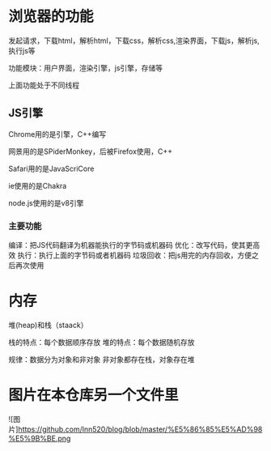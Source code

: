 

# 浏览器的功能

  发起请求，下载html，解析html，下载css，解析css,渲染界面，下载js，解析js,执行js等
  
  功能模块：用户界面，渲染引擎，js引擎，存储等
  
  上面功能处于不同线程
  
## JS引擎

  Chrome用的是引擎，C++编写
  
  网景用的是SPiderMonkey，后被Firefox使用，C++ 
  
  Safari用的是JavaScriCore
  
  ie使用的是Chakra
  
  node.js使用的是v8引擎
  
### 主要功能
  
  编译：把JS代码翻译为机器能执行的字节码或机器码
  优化：改写代码，使其更高效
  执行：执行上面的字节码或者机器码
  垃圾回收：把js用完的内存回收，方便之后再次使用
  
  
# 内存
  堆(heap)和栈（staack）
  
  栈的特点：每个数据顺序存放
  堆的特点：每个数据随机存放
  
 规律：数据分为对象和非对象
      非对象都存在栈，对象存在堆
  
  
 # 图片在本仓库另一个文件里
 ![图片]https://github.com/lnn520/blog/blob/master/%E5%86%85%E5%AD%98%E5%9B%BE.png
